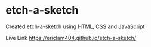# etch-a-sketch

Created etch-a-sketch using HTML, CSS and JavaScript

Live Link
https://ericlam404.github.io/etch-a-sketch/
